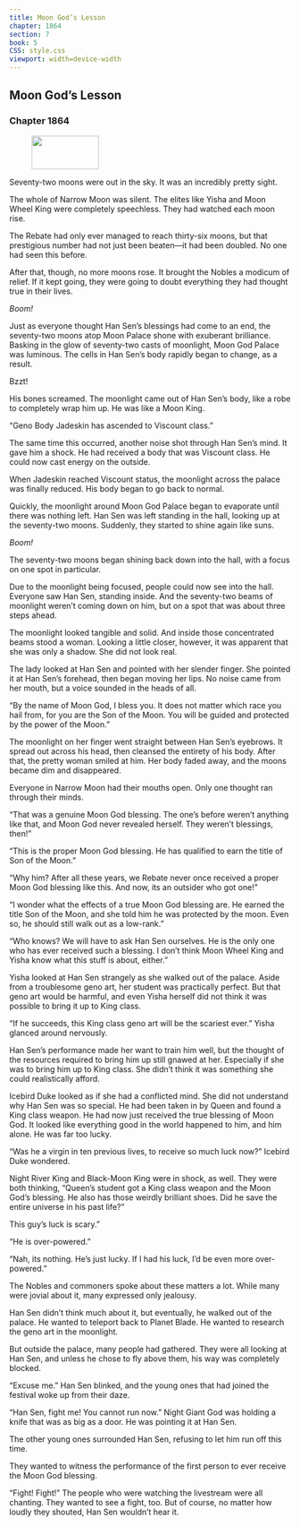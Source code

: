 ```yaml
---
title: Moon God’s Lesson
chapter: 1864
section: 7
book: 5
CSS: style.css
viewport: width=device-width
---
```


## Moon God’s Lesson

### Chapter 1864

<figure>
	<img src="../Images/gem.gif" alt="" id="gem" width="120" height="60" />
</figure>

Seventy-two moons were out in the sky. It was an incredibly pretty sight.

The whole of Narrow Moon was silent. The elites like Yisha and Moon Wheel King were completely speechless. They had watched each moon rise.

The Rebate had only ever managed to reach thirty-six moons, but that prestigious number had not just been beaten—it had been doubled. No one had seen this before.

After that, though, no more moons rose. It brought the Nobles a modicum of relief. If it kept going, they were going to doubt everything they had thought true in their lives.

*Boom!*

Just as everyone thought Han Sen’s blessings had come to an end, the seventy-two moons atop Moon Palace shone with exuberant brilliance. Basking in the glow of seventy-two casts of moonlight, Moon God Palace was luminous. The cells in Han Sen’s body rapidly began to change, as a result.

Bzzt!

His bones screamed. The moonlight came out of Han Sen’s body, like a robe to completely wrap him up. He was like a Moon King.

“Geno Body Jadeskin has ascended to Viscount class.”

The same time this occurred, another noise shot through Han Sen’s mind. It gave him a shock. He had received a body that was Viscount class. He could now cast energy on the outside.

When Jadeskin reached Viscount status, the moonlight across the palace was finally reduced. His body began to go back to normal.

Quickly, the moonlight around Moon God Palace began to evaporate until there was nothing left. Han Sen was left standing in the hall, looking up at the seventy-two moons. Suddenly, they started to shine again like suns.

*Boom!*

The seventy-two moons began shining back down into the hall, with a focus on one spot in particular.

Due to the moonlight being focused, people could now see into the hall. Everyone saw Han Sen, standing inside. And the seventy-two beams of moonlight weren’t coming down on him, but on a spot that was about three steps ahead.

The moonlight looked tangible and solid. And inside those concentrated beams stood a woman. Looking a little closer, however, it was apparent that she was only a shadow. She did not look real.

The lady looked at Han Sen and pointed with her slender finger. She pointed it at Han Sen’s forehead, then began moving her lips. No noise came from her mouth, but a voice sounded in the heads of all.

“By the name of Moon God, I bless you. It does not matter which race you hail from, for you are the Son of the Moon. You will be guided and protected by the power of the Moon.”

The moonlight on her finger went straight between Han Sen’s eyebrows. It spread out across his head, then cleansed the entirety of his body. After that, the pretty woman smiled at him. Her body faded away, and the moons became dim and disappeared.

Everyone in Narrow Moon had their mouths open. Only one thought ran through their minds.

“That was a genuine Moon God blessing. The one’s before weren’t anything like that, and Moon God never revealed herself. They weren’t blessings, then!”

“This is the proper Moon God blessing. He has qualified to earn the title of Son of the Moon.”

“Why him? After all these years, we Rebate never once received a proper Moon God blessing like this. And now, its an outsider who got one!”

“I wonder what the effects of a true Moon God blessing are. He earned the title Son of the Moon, and she told him he was protected by the moon. Even so, he should still walk out as a low-rank.”

“Who knows? We will have to ask Han Sen ourselves. He is the only one who has ever received such a blessing. I don’t think Moon Wheel King and Yisha know what this stuff is about, either.”

Yisha looked at Han Sen strangely as she walked out of the palace. Aside from a troublesome geno art, her student was practically perfect. But that geno art would be harmful, and even Yisha herself did not think it was possible to bring it up to King class.

“If he succeeds, this King class geno art will be the scariest ever.” Yisha glanced around nervously.

Han Sen’s performance made her want to train him well, but the thought of the resources required to bring him up still gnawed at her. Especially if she was to bring him up to King class. She didn’t think it was something she could realistically afford.

Icebird Duke looked as if she had a conflicted mind. She did not understand why Han Sen was so special. He had been taken in by Queen and found a King class weapon. He had now just received the true blessing of Moon God. It looked like everything good in the world happened to him, and him alone. He was far too lucky.

“Was he a virgin in ten previous lives, to receive so much luck now?” Icebird Duke wondered.

Night River King and Black-Moon King were in shock, as well. They were both thinking, “Queen’s student got a King class weapon and the Moon God’s blessing. He also has those weirdly brilliant shoes. Did he save the entire universe in his past life?”

This guy’s luck is scary.”

“He is over-powered.”

“Nah, its nothing. He’s just lucky. If I had his luck, I’d be even more over-powered.”

The Nobles and commoners spoke about these matters a lot. While many were jovial about it, many expressed only jealousy.

Han Sen didn’t think much about it, but eventually, he walked out of the palace. He wanted to teleport back to Planet Blade. He wanted to research the geno art in the moonlight.

But outside the palace, many people had gathered. They were all looking at Han Sen, and unless he chose to fly above them, his way was completely blocked.

“Excuse me.” Han Sen blinked, and the young ones that had joined the festival woke up from their daze.

“Han Sen, fight me! You cannot run now.” Night Giant God was holding a knife that was as big as a door. He was pointing it at Han Sen.

The other young ones surrounded Han Sen, refusing to let him run off this time.

They wanted to witness the performance of the first person to ever receive the Moon God blessing.

“Fight! Fight!” The people who were watching the livestream were all chanting. They wanted to see a fight, too. But of course, no matter how loudly they shouted, Han Sen wouldn’t hear it.